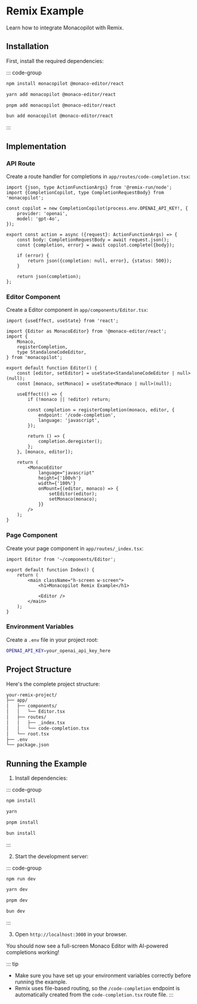 # Remix Example

Learn how to integrate Monacopilot with Remix.

## Installation

First, install the required dependencies:

::: code-group

```bash [npm]
npm install monacopilot @monaco-editor/react
```

```bash [yarn]
yarn add monacopilot @monaco-editor/react
```

```bash [pnpm]
pnpm add monacopilot @monaco-editor/react
```

```bash [bun]
bun add monacopilot @monaco-editor/react
```

:::

## Implementation

### API Route

Create a route handler for completions in `app/routes/code-completion.tsx`:

```tsx
import {json, type ActionFunctionArgs} from '@remix-run/node';
import {CompletionCopilot, type CompletionRequestBody} from 'monacopilot';

const copilot = new CompletionCopilot(process.env.OPENAI_API_KEY!, {
    provider: 'openai',
    model: 'gpt-4o',
});

export const action = async ({request}: ActionFunctionArgs) => {
    const body: CompletionRequestBody = await request.json();
    const {completion, error} = await copilot.complete({body});

    if (error) {
        return json({completion: null, error}, {status: 500});
    }

    return json(completion);
};
```

### Editor Component

Create a Editor component in `app/components/Editor.tsx`:

```tsx
import {useEffect, useState} from 'react';

import {Editor as MonacoEditor} from '@monaco-editor/react';
import {
    Monaco,
    registerCompletion,
    type StandaloneCodeEditor,
} from 'monacopilot';

export default function Editor() {
    const [editor, setEditor] = useState<StandaloneCodeEditor | null>(null);
    const [monaco, setMonaco] = useState<Monaco | null>(null);

    useEffect(() => {
        if (!monaco || !editor) return;

        const completion = registerCompletion(monaco, editor, {
            endpoint: '/code-completion',
            language: 'javascript',
        });

        return () => {
            completion.deregister();
        };
    }, [monaco, editor]);

    return (
        <MonacoEditor
            language="javascript"
            height={'100vh'}
            width={'100%'}
            onMount={(editor, monaco) => {
                setEditor(editor);
                setMonaco(monaco);
            }}
        />
    );
}
```

### Page Component

Create your page component in `app/routes/_index.tsx`:

```tsx
import Editor from '~/components/Editor';

export default function Index() {
    return (
        <main className="h-screen w-screen">
            <h1>Monacopilot Remix Example</h1>

            <Editor />
        </main>
    );
}
```

### Environment Variables

Create a `.env` file in your project root:

```bash
OPENAI_API_KEY=your_openai_api_key_here
```

## Project Structure

Here's the complete project structure:

```txt
your-remix-project/
├── app/
│   ├── components/
│   │   └── Editor.tsx
│   ├── routes/
│   │   ├── _index.tsx
│   │   └── code-completion.tsx
│   └── root.tsx
├── .env
└── package.json
```

## Running the Example

1. Install dependencies:

::: code-group

```bash [npm]
npm install
```

```bash [yarn]
yarn
```

```bash [pnpm]
pnpm install
```

```bash [bun]
bun install
```

:::

2. Start the development server:

::: code-group

```bash [npm]
npm run dev
```

```bash [yarn]
yarn dev
```

```bash [pnpm]
pnpm dev
```

```bash [bun]
bun dev
```

:::

3. Open `http://localhost:3000` in your browser.

You should now see a full-screen Monaco Editor with AI-powered completions working!

::: tip

- Make sure you have set up your environment variables correctly before running the example.
- Remix uses file-based routing, so the `/code-completion` endpoint is automatically created from the `code-completion.tsx` route file.
  :::
